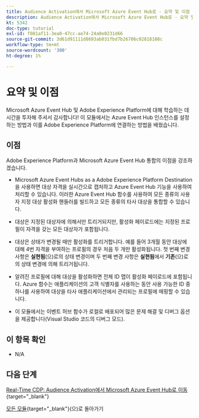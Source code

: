 ```yaml
---
title: Audience Activation에서 Microsoft Azure Event Hub로 - 요약 및 이점
description: Audience Activation에서 Microsoft Azure Event Hub로 - 요약 및 이점
kt: 5342
doc-type: tutorial
exl-id: f081af11-3ea0-47cc-ae74-24a0e0231d66
source-git-commit: 3d61d91111d8693ab031fbd7b26706c02818108c
workflow-type: tm+mt
source-wordcount: '300'
ht-degree: 1%

---
```


# 요약 및 이점

Microsoft Azure Event Hub 및 Adobe Experience Platform에 대해 학습하는 데 시간을 투자해 주셔서 감사합니다!
이 모듈에서는 Azure Event Hub 인스턴스를 설정하는 방법과 이를 Adobe Experience Platform에 연결하는 방법을 배웠습니다.

## 이점

Adobe Experience Platform과 Microsoft Azure Event Hub 통합의 이점을 강조하겠습니다.

- Microsoft Azure Event Hubs as a Adobe Experience Platform Destination을 사용하면 대상 자격을 실시간으로 캡처하고 Azure Event Hub 기능을 사용하여 처리할 수 있습니다. 이러한 Azure Event Hub 함수를 사용하여 모든 종류의 사용자 지정 대상 활성화 핸들러를 빌드하고 모든 종류의 타사 대상을 통합할 수 있습니다.

- 대상은 지정된 대상자에 의해서만 트리거되지만, 활성화 페이로드에는 지정된 프로필이 자격을 갖는 모든 대상자가 포함됩니다.

- 대상은 상태가 변경될 때만 활성화를 트리거합니다. 예를 들어 3개월 동안 대상에 대해 4번 자격을 부여하는 프로필의 경우 처음 두 개만 활성화됩니다. 첫 번째 변경 사항은 **실현됨**(으)로의 상태 변경이며 두 번째 변경 사항은 **실현됨**&#x200B;에서 **기존**(으)로의 상태 변경에 의해 트리거됩니다.

- 알려진 프로필에 대해 대상을 활성화하면 전체 ID 맵이 활성화 페이로드에 포함됩니다. Azure 함수는 애플리케이션의 고객 식별자를 사용하는 동안 사용 가능한 ID 중 하나를 사용하여 대상을 타사 애플리케이션에서 관리되는 프로필에 매핑할 수 있습니다.

- 이 모듈에서는 이벤트 허브 함수가 로컬로 배포되어 많은 문제 해결 및 디버그 옵션을 제공합니다(Visual Studio 코드의 디버그 모드).

## 이 항목 확인

- N/A

## 다음 단계

[Real-Time CDP: Audience Activation에서 Microsoft Azure Event Hub로 이동](./segment-activation-microsoft-azure-eventhub.md){target="_blank"}

[모든 모듈](./../../../../overview.md){target="_blank"}(으)로 돌아가기
